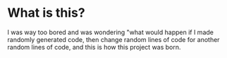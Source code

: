 # What is this?
I was way too bored and was wondering "what would happen if I made randomly generated code, then change random lines of code for another random lines of code, and this is how this project was born.